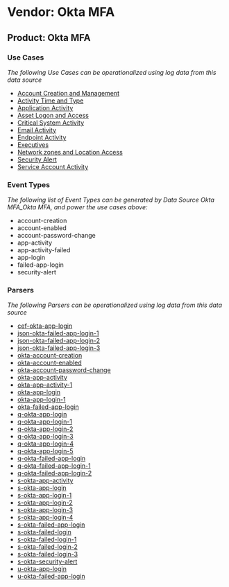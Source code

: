 Vendor: Okta MFA
================
Product: Okta MFA
-----------------

### Use Cases

_The following Use Cases can be operationalized using log data from this data source_

* [Account Creation and Management](../UseCases/usecase_account_creation_and_management.md)
* [Activity Time  and Type](../UseCases/usecase_activity_time__and_type.md)
* [Application Activity](../UseCases/usecase_application_activity.md)
* [Asset Logon and Access](../UseCases/usecase_asset_logon_and_access.md)
* [Critical System Activity](../UseCases/usecase_critical_system_activity.md)
* [Email Activity](../UseCases/usecase_email_activity.md)
* [Endpoint Activity](../UseCases/usecase_endpoint_activity.md)
* [Executives](../UseCases/usecase_executives.md)
* [Network zones and Location Access](../UseCases/usecase_network_zones_and_location_access.md)
* [Security Alert](../UseCases/usecase_security_alert.md)
* [Service Account Activity](../UseCases/usecase_service_account_activity.md)


### Event Types

_The following list of Event Types can be generated by Data Source Okta MFA_Okta MFA, and power the use cases above:_

- account-creation
- account-enabled
- account-password-change
- app-activity
- app-activity-failed
- app-login
- failed-app-login
- security-alert


### Parsers

_The following Parsers can be operationalized using log data from this data source_

* [cef-okta-app-login](../Parsers/parserContent_cef-okta-app-login.md)
* [json-okta-failed-app-login-1](../Parsers/parserContent_json-okta-failed-app-login-1.md)
* [json-okta-failed-app-login-2](../Parsers/parserContent_json-okta-failed-app-login-2.md)
* [json-okta-failed-app-login-3](../Parsers/parserContent_json-okta-failed-app-login-3.md)
* [okta-account-creation](../Parsers/parserContent_okta-account-creation.md)
* [okta-account-enabled](../Parsers/parserContent_okta-account-enabled.md)
* [okta-account-password-change](../Parsers/parserContent_okta-account-password-change.md)
* [okta-app-activity](../Parsers/parserContent_okta-app-activity.md)
* [okta-app-activity-1](../Parsers/parserContent_okta-app-activity-1.md)
* [okta-app-login](../Parsers/parserContent_okta-app-login.md)
* [okta-app-login-1](../Parsers/parserContent_okta-app-login-1.md)
* [okta-failed-app-login](../Parsers/parserContent_okta-failed-app-login.md)
* [q-okta-app-login](../Parsers/parserContent_q-okta-app-login.md)
* [q-okta-app-login-1](../Parsers/parserContent_q-okta-app-login-1.md)
* [q-okta-app-login-2](../Parsers/parserContent_q-okta-app-login-2.md)
* [q-okta-app-login-3](../Parsers/parserContent_q-okta-app-login-3.md)
* [q-okta-app-login-4](../Parsers/parserContent_q-okta-app-login-4.md)
* [q-okta-app-login-5](../Parsers/parserContent_q-okta-app-login-5.md)
* [q-okta-failed-app-login](../Parsers/parserContent_q-okta-failed-app-login.md)
* [q-okta-failed-app-login-1](../Parsers/parserContent_q-okta-failed-app-login-1.md)
* [q-okta-failed-app-login-2](../Parsers/parserContent_q-okta-failed-app-login-2.md)
* [s-okta-app-activity](../Parsers/parserContent_s-okta-app-activity.md)
* [s-okta-app-login](../Parsers/parserContent_s-okta-app-login.md)
* [s-okta-app-login-1](../Parsers/parserContent_s-okta-app-login-1.md)
* [s-okta-app-login-2](../Parsers/parserContent_s-okta-app-login-2.md)
* [s-okta-app-login-3](../Parsers/parserContent_s-okta-app-login-3.md)
* [s-okta-app-login-4](../Parsers/parserContent_s-okta-app-login-4.md)
* [s-okta-failed-app-login](../Parsers/parserContent_s-okta-failed-app-login.md)
* [s-okta-failed-login](../Parsers/parserContent_s-okta-failed-login.md)
* [s-okta-failed-login-1](../Parsers/parserContent_s-okta-failed-login-1.md)
* [s-okta-failed-login-2](../Parsers/parserContent_s-okta-failed-login-2.md)
* [s-okta-failed-login-3](../Parsers/parserContent_s-okta-failed-login-3.md)
* [s-okta-security-alert](../Parsers/parserContent_s-okta-security-alert.md)
* [u-okta-app-login](../Parsers/parserContent_u-okta-app-login.md)
* [u-okta-failed-app-login](../Parsers/parserContent_u-okta-failed-app-login.md)
